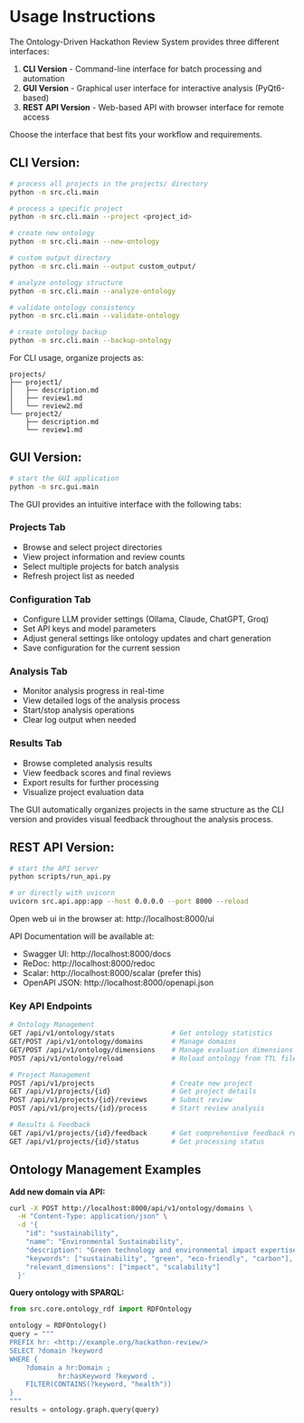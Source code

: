 # Usage Instructions

The Ontology-Driven Hackathon Review System provides three different interfaces:

1. **CLI Version** - Command-line interface for batch processing and automation
2. **GUI Version** - Graphical user interface for interactive analysis (PyQt6-based)
3. **REST API Version** - Web-based API with browser interface for remote access

Choose the interface that best fits your workflow and requirements.

## CLI Version:

```bash
# process all projects in the projects/ directory
python -m src.cli.main

# process a specific project
python -m src.cli.main --project <project_id>

# create new ontology
python -m src.cli.main --new-ontology

# custom output directory
python -m src.cli.main --output custom_output/

# analyze ontology structure
python -m src.cli.main --analyze-ontology

# validate ontology consistency
python -m src.cli.main --validate-ontology

# create ontology backup
python -m src.cli.main --backup-ontology
```

For CLI usage, organize projects as:

```
projects/
├── project1/
│   ├── description.md
│   ├── review1.md
│   └── review2.md
└── project2/
    ├── description.md
    └── review1.md
```

## GUI Version:

```bash
# start the GUI application
python -m src.gui.main
```

The GUI provides an intuitive interface with the following tabs:

### Projects Tab

- Browse and select project directories
- View project information and review counts
- Select multiple projects for batch analysis
- Refresh project list as needed

### Configuration Tab

- Configure LLM provider settings (Ollama, Claude, ChatGPT, Groq)
- Set API keys and model parameters
- Adjust general settings like ontology updates and chart generation
- Save configuration for the current session

### Analysis Tab

- Monitor analysis progress in real-time
- View detailed logs of the analysis process
- Start/stop analysis operations
- Clear log output when needed

### Results Tab

- Browse completed analysis results
- View feedback scores and final reviews
- Export results for further processing
- Visualize project evaluation data

The GUI automatically organizes projects in the same structure as the CLI version and provides visual feedback throughout the analysis process.

## REST API Version:

```bash
# start the API server
python scripts/run_api.py

# or directly with uvicorn
uvicorn src.api.app:app --host 0.0.0.0 --port 8000 --reload
```

Open web ui in the browser at: http://localhost:8000/ui

API Documentation will be available at:

- Swagger UI: http://localhost:8000/docs
- ReDoc: http://localhost:8000/redoc
- Scalar: http://localhost:8000/scalar (prefer this)
- OpenAPI JSON: http://localhost:8000/openapi.json

### Key API Endpoints

```bash
# Ontology Management
GET /api/v1/ontology/stats              # Get ontology statistics
GET/POST /api/v1/ontology/domains       # Manage domains
GET/POST /api/v1/ontology/dimensions    # Manage evaluation dimensions
POST /api/v1/ontology/reload            # Reload ontology from TTL file

# Project Management
POST /api/v1/projects                   # Create new project
GET /api/v1/projects/{id}               # Get project details
POST /api/v1/projects/{id}/reviews      # Submit review
POST /api/v1/projects/{id}/process      # Start review analysis

# Results & Feedback
GET /api/v1/projects/{id}/feedback      # Get comprehensive feedback report
GET /api/v1/projects/{id}/status        # Get processing status
```

## Ontology Management Examples

**Add new domain via API:**

```bash
curl -X POST http://localhost:8000/api/v1/ontology/domains \
  -H "Content-Type: application/json" \
  -d '{
    "id": "sustainability",
    "name": "Environmental Sustainability",
    "description": "Green technology and environmental impact expertise",
    "keywords": ["sustainability", "green", "eco-friendly", "carbon"],
    "relevant_dimensions": ["impact", "scalability"]
  }'
```

**Query ontology with SPARQL:**

```python
from src.core.ontology_rdf import RDFOntology

ontology = RDFOntology()
query = """
PREFIX hr: <http://example.org/hackathon-review/>
SELECT ?domain ?keyword
WHERE {
    ?domain a hr:Domain ;
            hr:hasKeyword ?keyword .
    FILTER(CONTAINS(?keyword, "health"))
}
"""
results = ontology.graph.query(query)
```
